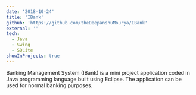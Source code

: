 ```yaml
---
date: '2018-10-24'
title: 'IBank'
github: 'https://github.com/theDeepanshuMourya/IBank'
external: ''
tech:
  - Java
  - Swing
  - SQLite
showInProjects: true
---
```


Banking Management System (IBank) is a mini project application coded in Java programming language built using Eclipse. The application can be used for normal banking purposes.
